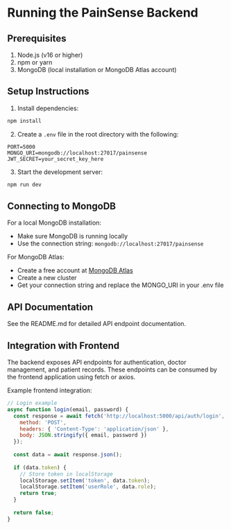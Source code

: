 # Running the PainSense Backend

## Prerequisites

1. Node.js (v16 or higher)
2. npm or yarn
3. MongoDB (local installation or MongoDB Atlas account)

## Setup Instructions

1. Install dependencies:
```bash
npm install
```

2. Create a `.env` file in the root directory with the following:
```
PORT=5000
MONGO_URI=mongodb://localhost:27017/painsense
JWT_SECRET=your_secret_key_here
```

3. Start the development server:
```bash
npm run dev
```

## Connecting to MongoDB

For a local MongoDB installation:
- Make sure MongoDB is running locally
- Use the connection string: `mongodb://localhost:27017/painsense`

For MongoDB Atlas:
- Create a free account at [MongoDB Atlas](https://www.mongodb.com/cloud/atlas)
- Create a new cluster
- Get your connection string and replace the MONGO_URI in your .env file

## API Documentation

See the README.md for detailed API endpoint documentation.

## Integration with Frontend

The backend exposes API endpoints for authentication, doctor management, and patient records. These endpoints can be consumed by the frontend application using fetch or axios.

Example frontend integration:
```javascript
// Login example
async function login(email, password) {
  const response = await fetch('http://localhost:5000/api/auth/login', {
    method: 'POST',
    headers: { 'Content-Type': 'application/json' },
    body: JSON.stringify({ email, password })
  });
  
  const data = await response.json();
  
  if (data.token) {
    // Store token in localStorage
    localStorage.setItem('token', data.token);
    localStorage.setItem('userRole', data.role);
    return true;
  }
  
  return false;
}
```
